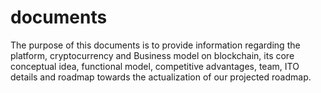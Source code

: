 # documents
The purpose of this documents is to provide information regarding the platform, cryptocurrency and Business model on blockchain, its core conceptual idea, functional model, competitive advantages, team, ITO details and roadmap towards the actualization of our projected roadmap.
